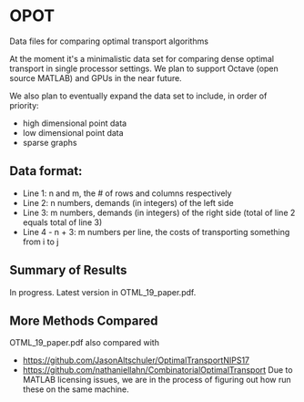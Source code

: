 # OPOT
Data files for comparing optimal transport algorithms

At the moment it's a minimalistic data set for comparing
dense optimal transport in single processor settings.
We plan to support Octave (open source MATLAB)
and GPUs in the near future.

We also plan to eventually expand the data set to include,
in order of priority:
+ high dimensional point data
+ low dimensional point data
+ sparse graphs

## Data format:
+ Line 1: n and m, the # of rows and columns respectively
+ Line 2: n numbers, demands (in integers) of the left side
+ Line 3: m numbers, demands (in integers) of the right side (total of line 2 equals total of line 3)
+ Line 4 - n + 3: m numbers per line, the costs of transporting something from i to j

## Summary of Results

In progress.
Latest version in OTML_19_paper.pdf.

## More Methods Compared
OTML_19_paper.pdf also compared with
+ https://github.com/JasonAltschuler/OptimalTransportNIPS17 
+ https://github.com/nathaniellahn/CombinatorialOptimalTransport
Due to MATLAB licensing issues, we are in the process of figuring out how run these on the same machine.
